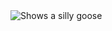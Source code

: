 <picture>
  <source media="(prefers-color-scheme: dark)" srcset="https://img.craiyon.com/2024-12-30/61-Jofz2QLGmErDfesciZw.webp">
  <source media="(prefers-color-scheme: light)" srcset="https://media.craiyon.com/2024-09-22/e_mck2Q8SiScmG4pPdeqsA.webp">
  <img alt="Shows a silly goose">
</picture>

<!--
**Swankyjazz/Swankyjazz** is a ✨ _special_ ✨ repository because its `README.md` (this file) appears on your GitHub profile.

Here are some ideas to get you started:

- 🔭 I’m currently working on ...
- 🌱 I’m currently learning ...
- 👯 I’m looking to collaborate on ...
- 🤔 I’m looking for help with ...
- 💬 Ask me about ...
- 📫 How to reach me: ...
- 😄 Pronouns: ...
- ⚡ Fun fact: ...
-->
